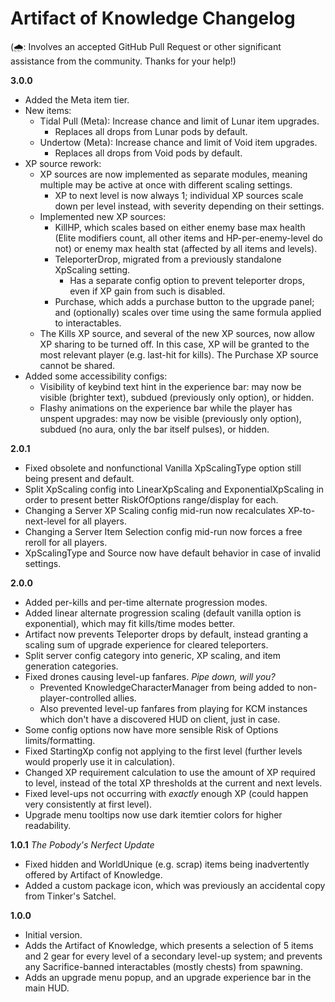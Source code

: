 ﻿# Artifact of Knowledge Changelog

(🌧︎: Involves an accepted GitHub Pull Request or other significant assistance from the community. Thanks for your help!)

**3.0.0**

- Added the Meta item tier.
- New items:
	- Tidal Pull (Meta): Increase chance and limit of Lunar item upgrades.
		- Replaces all drops from Lunar pods by default.
	- Undertow (Meta): Increase chance and limit of Void item upgrades.
		- Replaces all drops from Void pods by default.
- XP source rework:
	- XP sources are now implemented as separate modules, meaning multiple may be active at once with different scaling settings.
		- XP to next level is now always 1; individual XP sources scale down per level instead, with severity depending on their settings.
	- Implemented new XP sources:
		- KillHP, which scales based on either enemy base max health (Elite modifiers count, all other items and HP-per-enemy-level do not) or enemy max health stat (affected by all items and levels).
		- TeleporterDrop, migrated from a previously standalone XpScaling setting.
			- Has a separate config option to prevent teleporter drops, even if XP gain from such is disabled.
		- Purchase, which adds a purchase button to the upgrade panel; and (optionally) scales over time using the same formula applied to interactables.
	- The Kills XP source, and several of the new XP sources, now allow XP sharing to be turned off. In this case, XP will be granted to the most relevant player (e.g. last-hit for kills). The Purchase XP source cannot be shared.
- Added some accessibility configs:
	- Visibility of keybind text hint in the experience bar: may now be visible (brighter text), subdued (previously only option), or hidden.
	- Flashy animations on the experience bar while the player has unspent upgrades: may now be visible (previously only option), subdued (no aura, only the bar itself pulses), or hidden.

**2.0.1**

- Fixed obsolete and nonfunctional Vanilla XpScalingType option still being present and default.
- Split XpScaling config into LinearXpScaling and ExponentialXpScaling in order to present better RiskOfOptions range/display for each.
- Changing a Server XP Scaling config mid-run now recalculates XP-to-next-level for all players.
- Changing a Server Item Selection config mid-run now forces a free reroll for all players.
- XpScalingType and Source now have default behavior in case of invalid settings.

**2.0.0**

- Added per-kills and per-time alternate progression modes.
- Added linear alternate progression scaling (default vanilla option is exponential), which may fit kills/time modes better.
- Artifact now prevents Teleporter drops by default, instead granting a scaling sum of upgrade experience for cleared teleporters.
- Split server config category into generic, XP scaling, and item generation categories.
- Fixed drones causing level-up fanfares. *Pipe down, will you?*
	- Prevented KnowledgeCharacterManager from being added to non-player-controlled allies.
	- Also prevented level-up fanfares from playing for KCM instances which don't have a discovered HUD on client, just in case.
- Some config options now have more sensible Risk of Options limits/formatting.
- Fixed StartingXp config not applying to the first level (further levels would properly use it in calculation).
- Changed XP requirement calculation to use the amount of XP required to level, instead of the total XP thresholds at the current and next levels.
- Fixed level-ups not occurring with *exactly* enough XP (could happen very consistently at first level).
- Upgrade menu tooltips now use dark itemtier colors for higher readability.

**1.0.1** *The Pobody's Nerfect Update*

- Fixed hidden and WorldUnique (e.g. scrap) items being inadvertently offered by Artifact of Knowledge.
- Added a custom package icon, which was previously an accidental copy from Tinker's Satchel.

**1.0.0**

- Initial version.
- Adds the Artifact of Knowledge, which presents a selection of 5 items and 2 gear for every level of a secondary level-up system; and prevents any Sacrifice-banned interactables (mostly chests) from spawning.
- Adds an upgrade menu popup, and an upgrade experience bar in the main HUD.